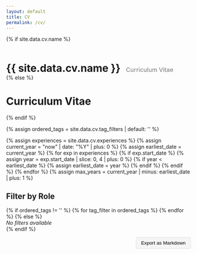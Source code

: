 ```yaml
---
layout: default
title: CV
permalink: /cv/
---
```


{% if site.data.cv.name %}
<div style="display: flex; align-items: baseline; gap: 15px;">
  <h1 style="margin-bottom: 0;">{{ site.data.cv.name }}</h1>
  <h3 style="margin-bottom: 0; font-weight: normal; color: #777;">Curriculum Vitae</h3>
</div>
{% else %}
<h1>Curriculum Vitae</h1>
{% endif %}

<style>
  :root {
    /* Theme colors for components */
    --secondary: #d291ff;
    --secondary-contrast: black;
    --button-bg: #f0f0f0;
    --button-text: black;
  }

</style>

<!-- Use the tag_filters from the YAML file with null check -->
{% assign ordered_tags = site.data.cv.tag_filters | default: '' %}

<!-- Calculate the maximum timespan based on the earliest start_date -->
{% assign experiences = site.data.cv.experiences %}
{% assign current_year = "now" | date: "%Y" | plus: 0 %}
{% assign earliest_date = current_year %}
{% for exp in experiences %}
  {% if exp.start_date %}
    {% assign year = exp.start_date | slice: 0, 4 | plus: 0 %}
    {% if year < earliest_date %}
      {% assign earliest_date = year %}
    {% endif %}
  {% endif %}
{% endfor %}
{% assign max_years = current_year | minus: earliest_date | plus: 1 %}

<h2>Filter by Role</h2>
<form id="cv-tags-form">
  {% if ordered_tags != '' %}
    {% for tag_filter in ordered_tags %}
      <tag-toggle
        id="tag-{{ tag_filter.name | slugify }}"
        name="{{ tag_filter.name }}"
        description="{{ tag_filter.description | escape }}"
      ></tag-toggle>
    {% endfor %}
  {% else %}
    <!-- No tag filters available -->
    <div><em>No filters available</em></div>
  {% endif %}
  <div style="margin-top:1em;">
    <time-filter
      id="experience-filter"
      value="10"
      min="0"
      max="{{ max_years }}"
      label="Experience Timeframe"
      minLabel="Current only"
      maxLabel="All experience"
    ></time-filter>
    <div style="text-align: right; margin-top: 1em;">
      <button id="export-markdown" class="btn" style="padding: 0.5em 1em; background-color: #f5f5f5; border: 1px solid #ddd; border-radius: 3px; cursor: pointer;" onclick="exportToMarkdown()">Export as Markdown</button>
    </div>
  </div>
</form>

<div id="cv-content"></div>

<!-- Import the web components -->
<script type="module">
  import "/public/Components/tag-toggle.js";
  import "/public/Components/time-filter.js";
  import "/public/Components/cv-experience.js";
</script>

<script>

let cvData = null;
let filteredCvData = null;

fetch('/public/cv/cv.json')
  .then(response => response.json())
  .then(data => {
    cvData = data;
    filteredCvData = filterCvData();
    console.log('cv:', cvData);
    console.log('filteredCvData:', filteredCvData);
  })
  .catch(err => console.error('Failed to load cv.json', err));

function filterCvData() {
  if (!cvData) return null;
  const selectedTags = getSelectedTags ? getSelectedTags() : [];
  const yearDepth = parseInt(document.getElementById('experience-filter')?.value || '0');
  const today = new Date();
  const cutoffYear = today.getFullYear() - yearDepth;
  const cutoffDate = new Date(cutoffYear, today.getMonth(), today.getDate());

  function passesTagFiltering(tags) {
    if (!tags || !Array.isArray(tags) || tags.length === 0) {
      return true;
    }
    if (selectedTags.length === 0) {
      return false;
    }
    return tags.some(tag => selectedTags.includes(tag));
  }

  return {
    ...cvData,
    experiences: cvData.experiences
      .filter(exp => {
        // Date filter
        let isCurrent = exp.end_date === "Present" || !exp.end_date;
        let endDateObj = isCurrent ? today : new Date(exp.end_date);
        let passesDate = yearDepth === 0 ? isCurrent : (isCurrent || endDateObj >= cutoffDate);
        if (!passesDate) return false;
        if (!passesTagFiltering(exp.tags)) return false;
        return true;
      })
      .sort((a, b) => {
        // Sort by end_date (newest first), then start_date (newest first)
        function parseDate(dateStr, fallback) {
          if (!dateStr || dateStr === "Present") return new Date(8640000000000000); // Far future
          const d = new Date(dateStr);
          return isNaN(d) ? fallback : d;
        }
        const aEnd = parseDate(a.end_date, new Date(0));
        const bEnd = parseDate(b.end_date, new Date(0));
        if (bEnd - aEnd !== 0) return bEnd - aEnd;
        const aStart = parseDate(a.start_date, new Date(0));
        const bStart = parseDate(b.start_date, new Date(0));
        return bStart - aStart;
      })
      .map(exp => ({
        ...exp,
        descriptions: (exp.descriptions || []).filter(desc => passesTagFiltering(desc.tags))
      }))
  };
}

function renderCvContent() {
  const container = document.getElementById('cv-content');
  if (!filteredCvData || !filteredCvData.experiences) {
    container.innerHTML = '<em>No experiences to display.</em>';
    return;
  }
  container.innerHTML = filteredCvData.experiences.map(exp => {
    const traits = exp.traits ? exp.traits.join(', ') : '';
    const tags = exp.tags ? exp.tags.join(',') : '';
    const employmentType = exp.employment_type || 'Employed';
    const endDate = exp.end_date || 'Present';
    const descriptions = (exp.descriptions || []).map(desc => {
      const descTags = desc.tags ? desc.tags.join(',') : '';
      return `<li data-tags="${encodeURIComponent(descTags)}">${desc.text}</li>`;
    }).join('');
    return `
      <cv-experience
        title="${exp.title}"
        company="${exp.company}"
        traits="${traits}"
        location="${exp.location || 'N/A'}"
        start-date="${exp.start_date || 'N/A'}"
        end-date="${endDate}"
        employment-type="${employmentType}"
        exp-tags="${encodeURIComponent(tags)}"
        class="experience"
      >
        <ul>${descriptions}</ul>
      </cv-experience>
    `;
  }).join('');
}

function onFilterChange() {
  filteredCvData = filterCvData();
  console.log('filteredCvData:', filteredCvData);
  renderCvContent();
}

// Simple normalize function to trim whitespace
function normalizeTag(tag) {
  return tag.trim();
}

// Helper function to get selected tags
function getSelectedTags() {
  return Array.from(document.querySelectorAll('#cv-tags-form tag-toggle'))
    .filter(toggle => toggle.checked)
    .map(toggle => toggle.name.trim());
}

function filterCV() {
  // Available tags from the YAML file
  const availableTags = [{% for tag_filter in site.data.cv.tag_filters %}"{{ tag_filter.name }}"{% unless forloop.last %},{% endunless %}{% endfor %}];

  const selectedTags = getSelectedTags();
console.log('Selected tags:', selectedTags);

var yearDepth = parseInt(document.getElementById('experience-filter').value);

  // Calculate cutoff date based on year depth
  var today = new Date();
  var cutoffYear = today.getFullYear() - yearDepth;
  var cutoffDate = new Date(cutoffYear, today.getMonth(), today.getDate());

  // Simple inline tag filtering function
  function passesTagFiltering(tagsAttr) {
    // Parse the tags from the attribute
    var tags = tagsAttr ? decodeURIComponent(tagsAttr).split(',').map(tag => tag.trim()) : [];

    // If no tags, show it regardless of filters
    if (!tags.length) {
      return true;
    }

    // If no filters selected, always hide tagged items
    if (selectedTags.length === 0) {
      return false;
    }

    // Check if any tag matches the checked filters
    const passes = tags.some(tag => {
      const matches = availableTags.includes(tag) && selectedTags.includes(tag);
      return matches;
    });

    return passes;
  }

  // Helper for date filtering
  function passesDateFiltering(endDateStr) {
    if (!endDateStr || endDateStr === "Present") return true;
    var endDate = new Date(endDateStr);
    if (isNaN(endDate)) return false;
    if (yearDepth === 0) {
      // Only current (no end date or 'Present')
      return false;
    } else {
      return endDate >= cutoffDate;
    }
  }

  // Filter experiences based on their tags and end date
  var experiences = document.querySelectorAll('#cv-content .experience');
  experiences.forEach(function(exp) {
    var expTagsAttr = exp.getAttribute('data-exp-tags');
    var endDateStr = exp.getAttribute('data-end-date');

    var passesTagFilter = passesTagFiltering(expTagsAttr);
    var passesDateFilter = passesDateFiltering(endDateStr);

    if ((selectedTags.length === 0 ? passesDateFilter : (passesTagFilter && passesDateFilter))) {
      exp.style.display = '';
    } else {
      exp.style.display = 'none';
    }
  });

  // Filter descriptions based on their tags
  var lis = document.querySelectorAll('#cv-content li');
  lis.forEach(function(li) {
    var tagsAttr = li.getAttribute('data-tags');
    var tags = tagsAttr ? decodeURIComponent(tagsAttr).split(',').map(tag => tag.trim()).filter(Boolean) : [];
    // Show if no tags, otherwise only if tag matches selected
    var passesTagFilter = tags.length === 0 || (selectedTags.length > 0 && tags.some(tag => selectedTags.includes(tag)));
    if (passesTagFilter) {
      li.style.display = '';
    } else {
      li.style.display = 'none';
    }
  });
}

// Initialize filtering on page load
window.addEventListener('DOMContentLoaded', function() {
  setTimeout(() => {
    document.querySelectorAll('tag-toggle').forEach(toggle => {
      toggle.addEventListener('change', () => {
        filterCV();
        onFilterChange();
      });
    });
    const timeFilter = document.getElementById('experience-filter');
    if (timeFilter) {
      timeFilter.addEventListener('change', () => {
        filterCV();
        onFilterChange();
      });
    }
    filterCV();
    onFilterChange();
  }, 100);
});

function exportToMarkdown() {
  // Get the active filters
  const activeFilters = getSelectedTags();
  const yearDepth = document.getElementById('experience-filter').value;

  // Start building the markdown content
  let markdown = `# Curriculum Vitae\n\n`;

  // Add filter information
  if (activeFilters.length > 0) {
    markdown += `*Filtered by roles: ${activeFilters.join(', ')}*\n\n`;
  }
  markdown += `*Experience timeframe: ${yearDepth} years*\n\n`;

  // Get all visible experiences
  const visibleExperiences = Array.from(document.querySelectorAll('.experience'))
    .filter(exp => exp.style.display !== 'none');

  visibleExperiences.forEach(exp => {
    // Get the title
    const title = exp.querySelector('h2').textContent;
    markdown += `## ${title}\n\n`;

    // Get location and period
    const details = exp.querySelector('p').textContent;
    markdown += `${details}\n\n`;

    // Get the visible description items
    const visibleItems = Array.from(exp.querySelectorAll('li'))
      .filter(li => li.style.display !== 'none');

    if (visibleItems.length > 0) {
      visibleItems.forEach(item => {
        markdown += `- ${item.textContent}\n`;
      });
      markdown += '\n';
    }
  });

  // Create and trigger download
  const blob = new Blob([markdown], {type: 'text/markdown'});
  const url = URL.createObjectURL(blob);
  const a = document.createElement('a');
  a.href = url;

  // Create a filename with name and date
  const now = new Date();
  const dateStr = now.toISOString().split('T')[0]; // YYYY-MM-DD format

  // Get name from data file or fallback to configured value
  let nameForFilename = '{{ site.data.cv.name }}';

  // If the template variable doesn't render, use site author name
  if (!nameForFilename || nameForFilename === '{{ site.data.cv.name }}') {
    nameForFilename = '{{ site.author.name }}';
  }

  // Slugify the name manually (convert to lowercase, replace spaces with hyphens)
  const nameSlug = nameForFilename.toLowerCase().replace(/\s+/g, '-').replace(/[^a-z0-9-]/g, '');

  // Create the filename with the name and selected filters
  let filename = nameSlug;

  // Add selected filters to filename
  if (activeFilters.length > 0) {
    filename += '_' + activeFilters.map(tag => tag.toLowerCase().replace(/\s+/g, '-')).join('-');
  }

  // Add date and extension
  filename += '_cv_' + dateStr + '.md';

  a.download = filename;
  document.body.appendChild(a);
  a.click();
  document.body.removeChild(a);
  URL.revokeObjectURL(url);
}
</script>
